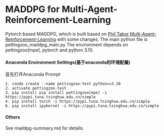 # MADDPG for Multi-Agent-Reinforcement-Learning


Pytorch based MADDPG, which is built based on  [Phil Tabor Multi-Agent-Reinforcement-Learning](https://github.com/philtabor/Multi-Agent-Reinforcement-Learning) with some changes.
The main python file is pettingzoo_maddpg_main.py
The environment depends on 
pettingzoo[mpe], pytorch and python 3.10. 
#### Anaconda Environment Settings(基于anaconda的环境配置)
首先打开Anaconda Prompt
```
1. conda create --name pettingzoo-test python==3.10
2. activate pettingzoo-test
3. pip install pip install pettingzoo[mpe] -i https://pypi.tuna.tsinghua.edu.cn/simple
4. pip install torch -i https://pypi.tuna.tsinghua.edu.cn/simple
6. pip install ipykernel -i https://pypi.tuna.tsinghua.edu.cn/simple

```
#### Others
See maddpg-summary.md for details.